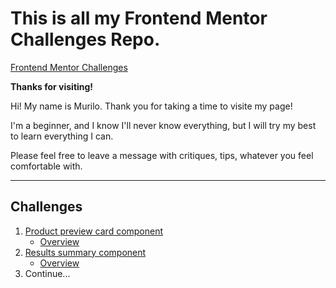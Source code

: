 # This is all my Frontend Mentor Challenges Repo.
[Frontend Mentor Challenges](https://www.frontendmentor.io/challenges?sort=difficulty|asc)

**Thanks for visiting!**

<p>Hi! My name is Murilo. Thank you for taking a time to visite my page!</p>

<p>I'm a beginner, and I know I'll never know everything, but I will try my best to learn everything I can.</p>

<p>Please feel free to leave a message with critiques, tips, whatever you feel comfortable with.</p>

---
## Challenges

1. [Product preview card component](https://murilomcabral.github.io/frontendmentor/product-preview-card-component-main/)
   - [Overview](https://github.com/murilomcabral/frontendmentor/tree/main/product-preview-card-component-main)
2. [Results summary component](https://murilomcabral.github.io/frontendmentor/results-summary-component-main/)
   - [Overview](https://github.com/murilomcabral/frontendmentor/tree/main/results-summary-component-main)
3. Continue...